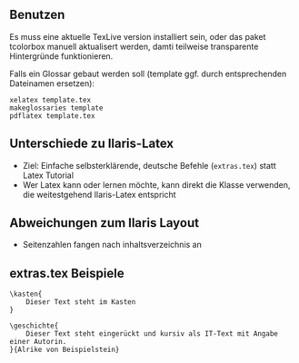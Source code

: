 ## Benutzen
Es muss eine aktuelle TexLive version installiert sein, oder das paket tcolorbox manuell aktualisert werden, damti teilweise transparente Hintergründe funktionieren.

Falls ein Glossar gebaut werden soll (template ggf. durch entsprechenden Dateinamen ersetzen):
```
xelatex template.tex
makeglossaries template
pdflatex template.tex
```

## Unterschiede zu Ilaris-Latex
*  Ziel: Einfache selbsterklärende, deutsche Befehle (`extras.tex`) statt Latex Tutorial
* Wer Latex kann oder lernen möchte, kann direkt die Klasse verwenden, die weitestgehend Ilaris-Latex entspricht

## Abweichungen zum Ilaris Layout
* Seitenzahlen fangen nach inhaltsverzeichnis an

## extras.tex Beispiele
```
\kasten{
    Dieser Text steht im Kasten
}

\geschichte{
    Dieser Text steht eingerückt und kursiv als IT-Text mit Angabe einer Autorin.
}{Alrike von Beispielstein}
```